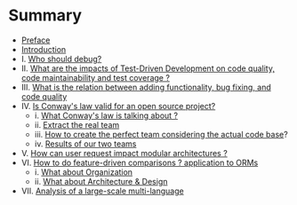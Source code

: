 # Summary

* [Preface](README.md)
* [Introduction](Introduction.md)
* I. [Who should debug?](who-should-debug.md) 
* II. [What are the impacts of Test-Driven Development on code quality, code maintainability and test coverage ?](what-are-the-impacts-of-test-driven-development-on-code-quality-code-maintainability-and-test-coverage-.md) 
* III. [What is the relation between adding functionality, bug fixing, and code quality](https://www.gitbook.com/book/mireillebf/uca-students-on-software-maintenance/edit#)
* IV. [Is Conway's law valid for an open source project?](what-is-the-impact-of-the-structure-teams-organisation-on-the-code-and-vice-versa-.md)    
  * i. [What Conway's law is talking about ?](verify-the-suitability-between-the-ideal-teams-and-those-extracted-from-the-project-documentation.md)     
  * ii. [Extract the real team](final-version-what-about-the-team-structure.md)     
  * iii. [How to create the perfect team considering the actual code base](o.md)?     
  * iv. [Results of our two teams](a.md)
* V. [How can user request impact modular architectures ?](https://www.gitbook.com/book/mireillebf/uca-students-on-software-maintenance/edit#)
* VI. [How to do feature-driven comparisons ? application to ORMs](how-modern-orms-are-developed-nowadays-in-term-of-organization-architecture-and-design-.md) 
  * i. [What about Organization](what-about-organization.md)  
  * ii. [What about Architecture & Design](what-about-architecture--design.md)
* VII. [Analysis of a large-scale multi-language](https://www.gitbook.com/book/mireillebf/uca-students-on-software-maintenance/edit#)




